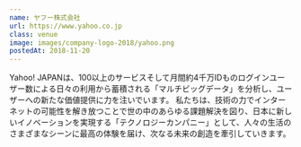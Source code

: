 ```yaml
---
name: ヤフー株式会社
url: https://www.yahoo.co.jp
class: venue
image: images/company-logo-2018/yahoo.png
postedAt: 2018-11-20
---
```


Yahoo! JAPANは、100以上のサービスそして月間約4千万IDものログインユーザー数による日々の利用から蓄積される「マルチビッグデータ」を分析し、ユーザーへの新たな価値提供に力を注いでいます。 私たちは、技術の力でインターネットの可能性を解き放つことで世の中のあらゆる課題解決を図り、日本に新しいイノベーションを実現する「テクノロジーカンパニー」として、人々の生活のさまざまなシーンに最高の体験を届け、次なる未来の創造を牽引していきます。
